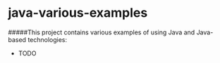 java-various-examples
=====================

#####This project contains various examples of using Java and Java-based technologies:
* TODO
